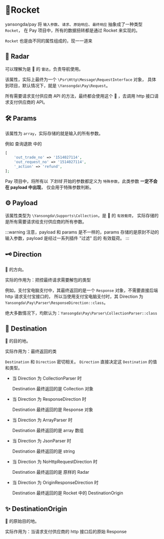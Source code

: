 # 🚀Rocket

yansongda/pay 将 `输入参数`、`请求`、`原始响应`、`最终响应` 抽象成了一种类型 `Rocket`，
在 Pay 项目中，所有的数据扭转都是通过 Rocket 来实现的。

`Rocket` 也是由不同的属性组成的，现一一道来

## 📡 Radar

可以理解为是 🚀 的 `雷达`，负责导航使用。

该属性，实际上最终为一个 `\Psr\Http\Message\RequestInterface` 对象，
具体到项目，默认情况下，就是 `\Yansongda\Pay\Request`。

所有需要请求支付供应商 API 的方法，最终都会使用这个 📡 ，去调用 http 接口请求支付供应商的 API。

## 🛠 Params

该属性为 `array`，实际存储的就是输入的所有参数。

例如 查询退款 中的

```php
[
    'out_trade_no' => '1514027114',
    'out_request_no' => '1514027114',
    '_action' => 'refund',
];
```

Pay 项目中，将所有以 _下划线_ 开始的参数都定义为 `特殊参数`，此类参数 **一定不会在 payload 中出现**，
仅会用于特殊参数判断。

## ⚙️ Payload

该属性类型为 `\Yansongda\Supports\Collection`，是 🚀 的 `有效载荷`，
实际存储的是所有需要请求给支付供应商的所有参数。

:::warning
注意，payload 和 params 是不一样的，params 存储的是原封不动的输入参数，payload 是经过一系列插件 "过滤" 后的 有效载荷。 
:::

## 🗝 Direction

🚀 的方向。

实际的作用为：把控最终请求需要解包的类型

例如，支付宝电脑支付中，其最终返回的是一个 `Response` 对象，不需要直接后端 http 请求支付宝接口的，
所以当使用支付宝电脑支付时，其 Direction 为 `Yansongda\Pay\Parser\ResponseDirection::class`。

绝大多数情况下，均默认为：`Yansongda\Pay\Parser\CollectionParser::class`

## 🌟 ️Destination

🚀 的目的地。

实际作用为：最终返回的类

`Destination` 和 `Direction` 密切相关。 `Direction` 直接决定这 `Destination` 的值和类型。

- 当 Direction 为 CollectionParser 时
  
    Destination 最终返回的是 Collection 对象

- 当 Direction 为 ResponseDirection 时
  
    Destination 最终返回的是 Response 对象
  
- 当 Direction 为 ArrayParser 时
  
    Destination 最终返回的是 array 数组

- 当 Direction 为 JsonParser 时
  
    Destination 最终返回的是 string

- 当 Direction 为 NoHttpRequestDirection 时

    Destination 最终返回的是 原样的 Radar

- 当 Direction 为 OriginResponseDirection 时

  Destination 最终返回的是 Rocket 中的 DestinationOrigin

## ✨ DestinationOrigin

🚀 的原始目的地。

实际作用为：当请求支付供应商的 http 接口后的原始 Response
